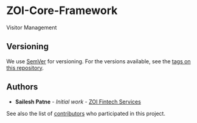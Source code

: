 # ZOI-Core-Framework
Visitor Management

## Versioning

We use [SemVer](http://semver.org/) for versioning. For the versions available, see the [tags on this repository](https://github.com/your/project/tags). 

## Authors

* **Sailesh Patne** - *Initial work* - [ZOI Fintech Services](https://github.com/Sai22)

See also the list of [contributors](https://github.com/Sai22/ZOI-Core-Framework/contributors) who participated in this project.


